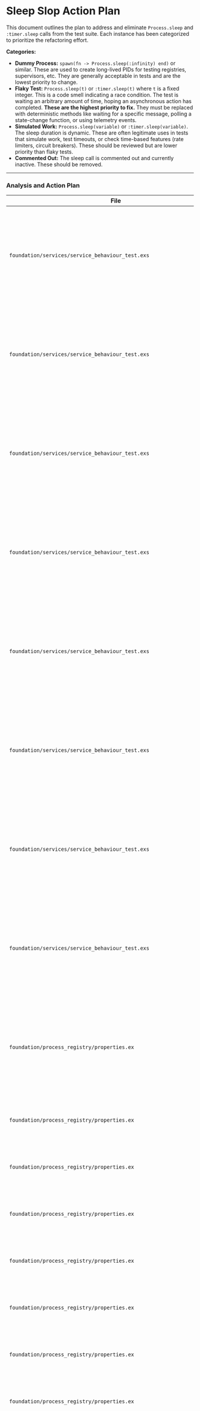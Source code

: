 # Sleep Slop Action Plan

This document outlines the plan to address and eliminate `Process.sleep` and `:timer.sleep` calls from the test suite. Each instance has been categorized to prioritize the refactoring effort.

**Categories:**

*   **Dummy Process:** `spawn(fn -> Process.sleep(:infinity) end)` or similar. These are used to create long-lived PIDs for testing registries, supervisors, etc. They are generally acceptable in tests and are the lowest priority to change.
*   **Flaky Test:** `Process.sleep(t)` or `:timer.sleep(t)` where `t` is a fixed integer. This is a code smell indicating a race condition. The test is waiting an arbitrary amount of time, hoping an asynchronous action has completed. **These are the highest priority to fix.** They must be replaced with deterministic methods like waiting for a specific message, polling a state-change function, or using telemetry events.
*   **Simulated Work:** `Process.sleep(variable)` or `:timer.sleep(variable)`. The sleep duration is dynamic. These are often legitimate uses in tests that simulate work, test timeouts, or check time-based features (rate limiters, circuit breakers). These should be reviewed but are lower priority than flaky tests.
*   **Commented Out:** The sleep call is commented out and currently inactive. These should be removed.

---

### Analysis and Action Plan

| File | Line | Code | Category | Action Plan |
|---|---|---|---|---|
| `foundation/services/service_behaviour_test.exs` | 100 | `Process.sleep(100)` | Flaky Test | High Priority: Replace with a deterministic check. The test should wait for a specific state change or message, not a fixed time. |
| `foundation/services/service_behaviour_test.exs` | 111 | `Process.sleep(150)` | Flaky Test | High Priority: Replace with a deterministic check. The test should wait for a specific state change or message, not a fixed time. |
| `foundation/services/service_behaviour_test.exs` | 118 | `Process.sleep(150)` | Flaky Test | High Priority: Replace with a deterministic check. The test should wait for a specific state change or message, not a fixed time. |
| `foundation/services/service_behaviour_test.exs` | 125 | `Process.sleep(150)` | Flaky Test | High Priority: Replace with a deterministic check. The test should wait for a specific state change or message, not a fixed time. |
| `foundation/services/service_behaviour_test.exs` | 153 | `Process.sleep(150)` | Flaky Test | High Priority: Replace with a deterministic check. The test should wait for a specific state change or message, not a fixed time. |
| `foundation/services/service_behaviour_test.exs` | 160 | `Process.sleep(150)` | Flaky Test | High Priority: Replace with a deterministic check. The test should wait for a specific state change or message, not a fixed time. |
| `foundation/services/service_behaviour_test.exs` | 167 | `Process.sleep(150)` | Flaky Test | High Priority: Replace with a deterministic check. The test should wait for a specific state change or message, not a fixed time. |
| `foundation/services/service_behaviour_test.exs` | 201 | `Process.sleep(10)` | Flaky Test | High Priority: Replace with a deterministic check. The test should wait for a specific state change or message, not a fixed time. |
| `foundation/process_registry/properties.ex` | 111 | `Process.sleep(10)` | Flaky Test | High Priority: Replace with a deterministic check. The test should wait for a specific state change or message, not a fixed time. |
| `foundation/process_registry/properties.ex` | 115 | `live_pid = spawn(fn -> Process.sleep(:infinity) end)` | Dummy Process | Low Priority: This is acceptable for creating a long-lived test process. |
| `foundation/process_registry/properties.ex` | 133 | `pid = spawn(fn -> Process.sleep(:infinity) end)` | Dummy Process | Low Priority: This is acceptable for creating a long-lived test process. |
| `foundation/process_registry/properties.ex` | 152 | `pid = spawn(fn -> Process.sleep(:infinity) end)` | Dummy Process | Low Priority: This is acceptable for creating a long-lived test process. |
| `foundation/process_registry/properties.ex` | 171 | `pid = spawn(fn -> Process.sleep(:infinity) end)` | Dummy Process | Low Priority: This is acceptable for creating a long-lived test process. |
| `foundation/process_registry/properties.ex` | 188 | `pid = spawn(fn -> Process.sleep(:infinity) end)` | Dummy Process | Low Priority: This is acceptable for creating a long-lived test process. |
| `foundation/process_registry/properties.ex` | 208 | `pid = spawn(fn -> Process.sleep(:infinity) end)` | Dummy Process | Low Priority: This is acceptable for creating a long-lived test process. |
| `foundation/process_registry/properties.ex` | 225 | `pid = spawn(fn -> Process.sleep(:infinity) end)` | Dummy Process | Low Priority: This is acceptable for creating a long-lived test process. |
| `foundation/process_registry/properties.ex` | 248 | `pid = spawn(fn -> Process.sleep(100) end)` | Flaky Test | High Priority: Replace with a deterministic check. The test should wait for a specific state change or message, not a fixed time. |
| `foundation/process_registry/properties.ex` | 251 | `Process.sleep(200)` | Flaky Test | High Priority: Replace with a deterministic check. The test should wait for a specific state change or message, not a fixed time. |
| `foundation/process_registry/properties.ex` | 259 | `new_pid = spawn(fn -> Process.sleep(:infinity) end)` | Dummy Process | Low Priority: This is acceptable for creating a long-lived test process. |
| `foundation/process_registry/properties.ex` | 270 | `spawn(fn -> Process.sleep(:infinity) end)` | Dummy Process | Low Priority: This is acceptable for creating a long-lived test process. |
| `foundation/process_registry/backend/enhanced_ets_test.exs` | 48 | `agent_pid = spawn(fn -> Process.sleep(1000) end)` | Flaky Test | High Priority: Replace with a deterministic check. The test should wait for a specific state change or message, not a fixed time. |
| `foundation/process_registry/backend/enhanced_ets_test.exs` | 78 | `agent_pid = spawn(fn -> Process.sleep(1000) end)` | Flaky Test | High Priority: Replace with a deterministic check. The test should wait for a specific state change or message, not a fixed time. |
| `foundation/process_registry/backend/enhanced_ets_test.exs` | 111 | `agent_pid = spawn(fn -> Process.sleep(5000) end)` | Flaky Test | High Priority: Replace with a deterministic check. The test should wait for a specific state change or message, not a fixed time. |
| `foundation/process_registry/backend/enhanced_ets_test.exs` | 150 | `agent_pid = spawn(fn -> Process.sleep(2000) end)` | Flaky Test | High Priority: Replace with a deterministic check. The test should wait for a specific state change or message, not a fixed time. |
| `foundation/process_registry/backend/enhanced_ets_test.exs` | 180 | `agent_pid = spawn(fn -> Process.sleep(100) end)` | Flaky Test | High Priority: Replace with a deterministic check. The test should wait for a specific state change or message, not a fixed time. |
| `foundation/process_registry/backend/enhanced_ets_test.exs` | 220 | `agent_pid = spawn(fn -> Process.sleep(1000) end)` | Flaky Test | High Priority: Replace with a deterministic check. The test should wait for a specific state change or message, not a fixed time. |
| `foundation/process_registry/backend/enhanced_ets_test.exs` | 258 | `agent_pid = spawn(fn -> Process.sleep(1000) end)` | Flaky Test | High Priority: Replace with a deterministic check. The test should wait for a specific state change or message, not a fixed time. |
| `foundation/process_registry_optimizations_test.exs` | 40 | `pid = spawn(fn -> Process.sleep(:infinity) end)` | Dummy Process | Low Priority: This is acceptable for creating a long-lived test process. |
| `foundation/process_registry_optimizations_test.exs` | 63 | `pid = spawn(fn -> Process.sleep(:infinity) end)` | Dummy Process | Low Priority: This is acceptable for creating a long-lived test process. |
| `foundation/process_registry_optimizations_test.exs` | 74 | `pid = spawn(fn -> Process.sleep(:infinity) end)` | Dummy Process | Low Priority: This is acceptable for creating a long-lived test process. |
| `foundation/process_registry_optimizations_test.exs` | 81 | `Process.sleep(10)` | Flaky Test | High Priority: Replace with a deterministic check. The test should wait for a specific state change or message, not a fixed time. |
| `foundation/process_registry_optimizations_test.exs` | 91 | `pid = spawn(fn -> Process.sleep(:infinity) end)` | Dummy Process | Low Priority: This is acceptable for creating a long-lived test process. |
| `foundation/process_registry_optimizations_test.exs` | 100 | `pid = spawn(fn -> Process.sleep(:infinity) end)` | Dummy Process | Low Priority: This is acceptable for creating a long-lived test process. |
| `foundation/process_registry_optimizations_test.exs` | 107 | `Process.sleep(10)` | Flaky Test | High Priority: Replace with a deterministic check. The test should wait for a specific state change or message, not a fixed time. |
| `foundation/process_registry_optimizations_test.exs` | 118 | `pid = spawn(fn -> Process.sleep(:infinity) end)` | Dummy Process | Low Priority: This is acceptable for creating a long-lived test process. |
| `foundation/process_registry_optimizations_test.exs` | 140 | `existing_pid = spawn(fn -> Process.sleep(:infinity) end)` | Dummy Process | Low Priority: This is acceptable for creating a long-lived test process. |
| `foundation/process_registry_optimizations_test.exs` | 144 | `{test_namespace, :new_service_1, spawn(fn -> Process.sleep(:infinity) end), %{type: :new}},` | Dummy Process | Low Priority: This is acceptable for creating a long-lived test process. |
| `foundation/process_registry_optimizations_test.exs` | 145 | `{test_namespace, :conflicting_service, spawn(fn -> Process.sleep(:infinity) end),` | Dummy Process | Low Priority: This is acceptable for creating a long-lived test process. |
| `foundation/process_registry_optimizations_test.exs` | 147 | `{test_namespace, :new_service_2, spawn(fn -> Process.sleep(:infinity) end), %{type: :new}}` | Dummy Process | Low Priority: This is acceptable for creating a long-lived test process. |
| `foundation/process_registry_optimizations_test.exs` | 168 | `pid = spawn(fn -> Process.sleep(:infinity) end)` | Dummy Process | Low Priority: This is acceptable for creating a long-lived test process. |
| `foundation/process_registry_optimizations_test.exs` | 181 | `pid1 = spawn(fn -> Process.sleep(:infinity) end)` | Dummy Process | Low Priority: This is acceptable for creating a long-lived test process. |
| `foundation/process_registry_optimizations_test.exs` | 182 | `pid2 = spawn(fn -> Process.sleep(:infinity) end)` | Dummy Process | Low Priority: This is acceptable for creating a long-lived test process. |
| `foundation/process_registry_optimizations_test.exs` | 199 | `Process.sleep(10)` | Flaky Test | High Priority: Replace with a deterministic check. The test should wait for a specific state change or message, not a fixed time. |
| `foundation/process_registry_performance_test.exs` | 40 | `pid = spawn(fn -> Process.sleep(:infinity) end)` | Dummy Process | Low Priority: This is acceptable for creating a long-lived test process. |
| `foundation/process_registry_performance_test.exs` | 66 | `pid = spawn(fn -> Process.sleep(:infinity) end)` | Dummy Process | Low Priority: This is acceptable for creating a long-lived test process. |
| `foundation/process_registry_performance_test.exs` | 120 | `pid = spawn(fn -> Process.sleep(:infinity) end)` | Dummy Process | Low Priority: This is acceptable for creating a long-lived test process. |
| `foundation/process_registry_performance_test.exs` | 161 | `spawn(fn -> Process.sleep(:infinity) end),` | Dummy Process | Low Priority: This is acceptable for creating a long-lived test process. |
| `foundation/process_registry_performance_test.exs` | 180 | `pid = spawn(fn -> Process.sleep(:infinity) end)` | Dummy Process | Low Priority: This is acceptable for creating a long-lived test process. |
| `foundation/process_registry_performance_test.exs` | 222 | `Process.sleep(10)` | Flaky Test | High Priority: Replace with a deterministic check. The test should wait for a specific state change or message, not a fixed time. |
| `integration/cross_service_integration_test.exs` | 32 | `Process.sleep(200)` | Flaky Test | High Priority: Replace with a deterministic check. The test should wait for a specific state change or message, not a fixed time. |
| `integration/cross_service_integration_test.exs` | 55 | `Process.sleep(10)` | Flaky Test | High Priority: Replace with a deterministic check. The test should wait for a specific state change or message, not a fixed time. |
| `integration/cross_service_integration_test.exs` | 60 | `Process.sleep(50)` | Flaky Test | High Priority: Replace with a deterministic check. The test should wait for a specific state change or message, not a fixed time. |
| `integration/cross_service_integration_test.exs` | 84 | `Process.sleep(50)` | Flaky Test | High Priority: Replace with a deterministic check. The test should wait for a specific state change or message, not a fixed time. |
| `integration/cross_service_integration_test.exs` | 88 | `Process.sleep(50)` | Flaky Test | High Priority: Replace with a deterministic check. The test should wait for a specific state change or message, not a fixed time. |
| `integration/cross_service_integration_test.exs` | 124 | `Process.sleep(100)` | Flaky Test | High Priority: Replace with a deterministic check. The test should wait for a specific state change or message, not a fixed time. |
| `integration/cross_service_integration_test.exs` | 148 | `Process.sleep(100)` | Flaky Test | High Priority: Replace with a deterministic check. The test should wait for a specific state change or message, not a fixed time. |
| `integration/cross_service_integration_test.exs` | 165 | `Process.sleep(100)` | Flaky Test | High Priority: Replace with a deterministic check. The test should wait for a specific state change or message, not a fixed time. |
| `integration/cross_service_integration_test.exs` | 183 | `Process.sleep(100)` | Flaky Test | High Priority: Replace with a deterministic check. The test should wait for a specific state change or message, not a fixed time. |
| `integration/cross_service_integration_test.exs` | 187 | `Process.sleep(100)` | Flaky Test | High Priority: Replace with a deterministic check. The test should wait for a specific state change or message, not a fixed time. |
| `integration/cross_service_integration_test.exs` | 211 | `Process.sleep(200)` | Flaky Test | High Priority: Replace with a deterministic check. The test should wait for a specific state change or message, not a fixed time. |
| `integration/foundation/config_events_telemetry_test.exs` | 50 | `Process.sleep(50)` | Flaky Test | High Priority: Replace with a deterministic check. The test should wait for a specific state change or message, not a fixed time. |
| `integration/foundation/config_events_telemetry_test.exs` | 80 | `Process.sleep(100)` | Flaky Test | High Priority: Replace with a deterministic check. The test should wait for a specific state change or message, not a fixed time. |
| `integration/foundation/config_events_telemetry_test.exs` | 108 | `Process.sleep(50)` | Flaky Test | High Priority: Replace with a deterministic check. The test should wait for a specific state change or message, not a fixed time. |
| `integration/foundation/config_events_telemetry_test.exs` | 125 | `Process.sleep(50)` | Flaky Test | High Priority: Replace with a deterministic check. The test should wait for a specific state change or message, not a fixed time. |
| `integration/foundation/config_events_telemetry_test.exs` | 139 | `Process.sleep(100)` | Flaky Test | High Priority: Replace with a deterministic check. The test should wait for a specific state change or message, not a fixed time. |
| `integration/foundation/config_events_telemetry_test.exs` | 156 | `Process.sleep(50)` | Flaky Test | High Priority: Replace with a deterministic check. The test should wait for a specific state change or message, not a fixed time. |
| `integration/foundation/config_events_telemetry_test.exs` | 179 | `Process.sleep(200)` | Flaky Test | High Priority: Replace with a deterministic check. The test should wait for a specific state change or message, not a fixed time. |
| `integration/foundation/service_lifecycle_test.exs` | 26 | `Process.sleep(150)` | Flaky Test | High Priority: Replace with a deterministic check. The test should wait for a specific state change or message, not a fixed time. |
| `integration/foundation/service_lifecycle_test.exs` | 53 | `Process.sleep(200)` | Flaky Test | High Priority: Replace with a deterministic check. The test should wait for a specific state change or message, not a fixed time. |
| `integration/foundation/service_lifecycle_test.exs` | 61 | `Process.sleep(200)` | Flaky Test | High Priority: Replace with a deterministic check. The test should wait for a specific state change or message, not a fixed time. |
| `integration/foundation/service_lifecycle_test.exs` | 100 | `Process.sleep(50)` | Flaky Test | High Priority: Replace with a deterministic check. The test should wait for a specific state change or message, not a fixed time. |
| `integration/foundation/service_lifecycle_test.exs` | 112 | `Process.sleep(50)` | Flaky Test | High Priority: Replace with a deterministic check. The test should wait for a specific state change or message, not a fixed time. |
| `integration/foundation/service_lifecycle_test.exs` | 120 | `Process.sleep(200)` | Flaky Test | High Priority: Replace with a deterministic check. The test should wait for a specific state change or message, not a fixed time. |
| `integration/foundation/service_lifecycle_test.exs` | 134 | `Process.sleep(50)` | Flaky Test | High Priority: Replace with a deterministic check. The test should wait for a specific state change or message, not a fixed time. |
| `integration/foundation/service_lifecycle_test.exs` | 148 | `Process.sleep(100)` | Flaky Test | High Priority: Replace with a deterministic check. The test should wait for a specific state change or message, not a fixed time. |
| `integration/foundation/service_lifecycle_test.exs` | 162 | `Process.sleep(100)` | Flaky Test | High Priority: Replace with a deterministic check. The test should wait for a specific state change or message, not a fixed time. |
| `integration/foundation/service_lifecycle_test.exs` | 176 | `Process.sleep(200)` | Flaky Test | High Priority: Replace with a deterministic check. The test should wait for a specific state change or message, not a fixed time. |
| `integration/foundation/service_lifecycle_test.exs` | 184 | `Process.sleep(200)` | Flaky Test | High Priority: Replace with a deterministic check. The test should wait for a specific state change or message, not a fixed time. |
| `integration/foundation/service_lifecycle_test.exs` | 200 | `Process.sleep(100)` | Flaky Test | High Priority: Replace with a deterministic check. The test should wait for a specific state change or message, not a fixed time. |
| `integration/foundation/service_lifecycle_test.exs` | 214 | `Process.sleep(200)` | Flaky Test | High Priority: Replace with a deterministic check. The test should wait for a specific state change or message, not a fixed time. |
| `integration/foundation/service_lifecycle_test.exs` | 222 | `Process.sleep(100)` | Flaky Test | High Priority: Replace with a deterministic check. The test should wait for a specific state change or message, not a fixed time. |
| `integration/foundation/service_lifecycle_test.exs` | 236 | `Process.sleep(100)` | Flaky Test | High Priority: Replace with a deterministic check. The test should wait for a specific state change or message, not a fixed time. |
| `integration/foundation/service_lifecycle_test.exs` | 250 | `Process.sleep(100)` | Flaky Test | High Priority: Replace with a deterministic check. The test should wait for a specific state change or message, not a fixed time. |
| `integration/foundation/service_lifecycle_test.exs` | 253 | `#       Process.sleep(10)  # Small delay` | Commented Out | Remove this commented out line. |
| `integration/foundation/service_lifecycle_test.exs` | 254 | `#     Process.sleep(100)` | Commented Out | Remove this commented out line. |
| `integration/foundation/service_lifecycle_test.exs` | 255 | `#     Process.sleep(100)` | Commented Out | Remove this commented out line. |
| `integration/foundation/service_lifecycle_test.exs` | 256 | `#     Process.sleep(100)` | Commented Out | Remove this commented out line. |
| `integration/foundation/service_lifecycle_test.exs` | 257 | `#     Process.sleep(100)` | Commented Out | Remove this commented out line. |
| `integration/foundation/service_lifecycle_test.exs` | 258 | `#     Process.sleep(1100)` | Commented Out | Remove this commented out line. |
| `integration/foundation/service_lifecycle_test.exs` | 259 | `#     Process.sleep(200)` | Commented Out | Remove this commented out line. |
| `integration/foundation/service_lifecycle_test.exs` | 260 | `#     Process.sleep(100)` | Commented Out | Remove this commented out line. |
| `integration/foundation/service_lifecycle_test.exs` | 261 | `#     Process.sleep(100)` | Commented Out | Remove this commented out line. |
| `integration/foundation/service_lifecycle_test.exs` | 262 | `#     Process.sleep(200)` | Commented Out | Remove this commented out line. |
| `integration/foundation/service_lifecycle_test.exs` | 263 | `#     Process.sleep(100)` | Commented Out | Remove this commented out line. |
| `integration/foundation/service_lifecycle_test.exs` | 264 | `#     Process.sleep(50)` | Commented Out | Remove this commented out line. |
| `integration/foundation/service_lifecycle_test.exs` | 265 | `#     Process.sleep(100)` | Commented Out | Remove this commented out line. |
| `integration/foundation/service_lifecycle_test.exs` | 266 | `#           Process.sleep(1)` | Commented Out | Remove this commented out line. |
| `integration/foundation/service_lifecycle_test.exs` | 267 | `#     Process.sleep(10)` | Commented Out | Remove this commented out line. |
| `integration/foundation/service_lifecycle_test.exs` | 270 | `Process.sleep(50 * attempt)` | Simulated Work | Medium Priority: This is used for backoff. It's acceptable but could be replaced with a more deterministic polling helper. |
| `integration/foundation/service_lifecycle_test.exs` | 273 | `Process.sleep(100)` | Flaky Test | High Priority: Replace with a deterministic check. The test should wait for a specific state change or message, not a fixed time. |
| `integration/data_consistency_integration_test.exs` | 26 | `Process.sleep(100)` | Flaky Test | High Priority: Replace with a deterministic check. The test should wait for a specific state change or message, not a fixed time. |
| `integration/data_consistency_integration_test.exs` | 100 | `Process.sleep(100)` | Flaky Test | High Priority: Replace with a deterministic check. The test should wait for a specific state change or message, not a fixed time. |
| `integration/data_consistency_integration_test.exs` | 148 | `Process.sleep(100)` | Flaky Test | High Priority: Replace with a deterministic check. The test should wait for a specific state change or message, not a fixed time. |
| `integration/data_consistency_integration_test.exs` | 280 | `Process.sleep(100)` | Flaky Test | High Priority: Replace with a deterministic check. The test should wait for a specific state change or message, not a fixed time. |
| `integration/graceful_degradation_integration_test.exs` | 88 | `Process.sleep(100)` | Flaky Test | High Priority: Replace with a deterministic check. The test should wait for a specific state change or message, not a fixed time. |
| `integration/graceful_degradation_integration_test.exs` | 151 | `Process.sleep(500)` | Flaky Test | High Priority: Replace with a deterministic check. The test should wait for a specific state change or message, not a fixed time. |
| `mabeam/coordination_hierarchical_test.exs` | 308 | `:timer.sleep(processing_time)` | Simulated Work | Low Priority: This is used to simulate work in a test agent. It's acceptable. |
| `mabeam/core_test.exs` | 15 | `Process.sleep(10)` | Flaky Test | High Priority: Replace with a deterministic check. The test should wait for a specific state change or message, not a fixed time. |
| `mabeam/core_test.exs` | 200 | `Process.sleep(delay)` | Simulated Work | Low Priority: This is used to simulate work in a test agent. It's acceptable. |
| `mabeam/agent_registry_test.exs` | 60 | `Process.sleep(delay)` | Simulated Work | Low Priority: This is used to simulate work in a test agent. It's acceptable. |
| `mabeam/agent_registry_test.exs` | 325 | `Process.sleep(100)` | Flaky Test | High Priority: Replace with a deterministic check. The test should wait for a specific state change or message, not a fixed time. |
| `mabeam/agent_registry_test.exs` | 347 | `Process.sleep(100)` | Flaky Test | High Priority: Replace with a deterministic check. The test should wait for a specific state change or message, not a fixed time. |
| `mabeam/comms_test.exs` | 42 | `Process.sleep(100)` | Flaky Test | High Priority: Replace with a deterministic check. The test should wait for a specific state change or message, not a fixed time. |
| `mabeam/comms_test.exs` | 150 | `Process.sleep(10)` | Flaky Test | High Priority: Replace with a deterministic check. The test should wait for a specific state change or message, not a fixed time. |
| `mabeam/comms_test.exs` | 200 | `Process.sleep(10)` | Flaky Test | High Priority: Replace with a deterministic check. The test should wait for a specific state change or message, not a fixed time. |
| `mabeam/performance_monitor_test.exs` | 50 | `Process.sleep(10)` | Flaky Test | High Priority: Replace with a deterministic check. The test should wait for a specific state change or message, not a fixed time. |
| `mabeam/coordination_test.exs` | 148 | `Process.sleep(20)` | Flaky Test | High Priority: Replace with a deterministic check. The test should wait for a specific state change or message, not a fixed time. |
| `mabeam/coordination_test.exs` | 152 | `Process.sleep(150)` | Flaky Test | High Priority: Replace with a deterministic check. The test should wait for a specific state change or message, not a fixed time. |
| `mabeam/coordination_test.exs` | 159 | `Process.sleep(20)` | Flaky Test | High Priority: Replace with a deterministic check. The test should wait for a specific state change or message, not a fixed time. |
| `mabeam/coordination_test.exs` | 163 | `Process.sleep(10)` | Flaky Test | High Priority: Replace with a deterministic check. The test should wait for a specific state change or message, not a fixed time. |
| `mabeam/coordination_test.exs` | 167 | `Process.sleep(100)` | Flaky Test | High Priority: Replace with a deterministic check. The test should wait for a specific state change or message, not a fixed time. |
| `mabeam/agent_test.exs` | 220 | `service_pid = spawn(fn -> Process.sleep(1000) end)` | Flaky Test | High Priority: Replace with a deterministic check. The test should wait for a specific state change or message, not a fixed time. |
| `mabeam/agent_supervisor_test.exs` | 38 | `Process.sleep(200)` | Flaky Test | High Priority: Replace with a deterministic check. The test should wait for a specific state change or message, not a fixed time. |
| `mabeam/integration/stress_test.exs` | 118 | `Process.sleep(100)` | Flaky Test | High Priority: Replace with a deterministic check. The test should wait for a specific state change or message, not a fixed time. |
| `mabeam/integration/stress_test.exs` | 160 | `Process.sleep(100)` | Flaky Test | High Priority: Replace with a deterministic check. The test should wait for a specific state change or message, not a fixed time. |
| `mabeam/integration/stress_test.exs` | 200 | `Process.sleep(100)` | Flaky Test | High Priority: Replace with a deterministic check. The test should wait for a specific state change or message, not a fixed time. |
| `mabeam/integration/stress_test.exs` | 201 | `if rem(i, 50) == 0, do: Process.sleep(10)` | Simulated Work | Low Priority: This is used to simulate work in a test agent. It's acceptable. |
| `mabeam/integration/stress_test.exs` | 204 | `Process.sleep(100)` | Flaky Test | High Priority: Replace with a deterministic check. The test should wait for a specific state change or message, not a fixed time. |
| `mabeam/integration/stress_test.exs` | 207 | `:timer.sleep(:rand.uniform(5))` | Simulated Work | Low Priority: This is used to simulate work in a test agent. It's acceptable. |
| `mabeam/integration/simple_stress_test.exs` | 16 | `Process.sleep(100)` | Flaky Test | High Priority: Replace with a deterministic check. The test should wait for a specific state change or message, not a fixed time. |
| `mabeam/process_registry_test.exs` | 80 | `Process.sleep(50)` | Flaky Test | High Priority: Replace with a deterministic check. The test should wait for a specific state change or message, not a fixed time. |
| `mabeam/process_registry_test.exs` | 90 | `Process.sleep(50)` | Flaky Test | High Priority: Replace with a deterministic check. The test should wait for a specific state change or message, not a fixed time. |
| `mabeam/process_registry_test.exs` | 100 | `Process.sleep(100)` | Flaky Test | High Priority: Replace with a deterministic check. The test should wait for a specific state change or message, not a fixed time. |
| `mabeam/telemetry_test.exs` | 120 | `Process.sleep(100)` | Flaky Test | High Priority: Replace with a deterministic check. The test should wait for a specific state change or message, not a fixed time. |
| `property/foundation/beam/processes_properties_test.exs` | 100 | `:timer.sleep(100)` | Flaky Test | High Priority: Replace with a deterministic check. The test should wait for a specific state change or message, not a fixed time. |
| `property/foundation/beam/processes_properties_test.exs` | 103 | `:timer.sleep(work_duration)` | Simulated Work | Low Priority: This is used to simulate work in a test agent. It's acceptable. |
| `property/foundation/beam/processes_properties_test.exs` | 106 | `:timer.sleep(100)` | Flaky Test | High Priority: Replace with a deterministic check. The test should wait for a specific state change or message, not a fixed time. |
| `property/foundation/beam/processes_properties_test.exs` | 109 | `:timer.sleep(50)` | Flaky Test | High Priority: Replace with a deterministic check. The test should wait for a specific state change or message, not a fixed time. |
| `property/foundation/beam/processes_properties_test.exs` | 112 | `:timer.sleep(100)` | Flaky Test | High Priority: Replace with a deterministic check. The test should wait for a specific state change or message, not a fixed time. |
| `property/foundation/beam/processes_properties_test.exs` | 115 | `:timer.sleep(50)` | Flaky Test | High Priority: Replace with a deterministic check. The test should wait for a specific state change or message, not a fixed time. |
| `property/foundation/infrastructure/rate_limiter_properties_test.exs` | 100 | `Process.sleep(short_window + 50)` | Simulated Work | Low Priority: This is used to simulate work in a test agent. It's acceptable. |
| `property/foundation/infrastructure/circuit_breaker_properties_test.exs` | 100 | `Process.sleep(short_timeout + 100)` | Simulated Work | Low Priority: This is used to simulate work in a test agent. It's acceptable. |
| `property/foundation/config_validation_properties_test.exs` | 100 | `Process.sleep(100)` | Flaky Test | High Priority: Replace with a deterministic check. The test should wait for a specific state change or message, not a fixed time. |
| `property/foundation/event_correlation_properties_test.exs` | 100 | `Process.sleep(1)` | Flaky Test | High Priority: Replace with a deterministic check. The test should wait for a specific state change or message, not a fixed time. |
| `property/foundation/event_correlation_properties_test.exs` | 103 | `Process.sleep(1)` | Flaky Test | High Priority: Replace with a deterministic check. The test should wait for a specific state change or message, not a fixed time. |
| `property/foundation/event_correlation_properties_test.exs` | 106 | `Process.sleep(1)` | Flaky Test | High Priority: Replace with a deterministic check. The test should wait for a specific state change or message, not a fixed time. |
| `security/privilege_escalation_test.exs` | 15 | `:timer.sleep(100)` | Flaky Test | High Priority: Replace with a deterministic check. The test should wait for a specific state change or message, not a fixed time. |
| `security/privilege_escalation_test.exs` | 33 | `fake_pid = spawn(fn -> Process.sleep(1000) end)` | Flaky Test | High Priority: Replace with a deterministic check. The test should wait for a specific state change or message, not a fixed time. |
| `security/privilege_escalation_test.exs` | 48 | `fake_pid = spawn(fn -> Process.sleep(5000) end)` | Flaky Test | High Priority: Replace with a deterministic check. The test should wait for a specific state change or message, not a fixed time. |
| `security/privilege_escalation_test.exs` | 80 | `Process.sleep(100)` | Flaky Test | High Priority: Replace with a deterministic check. The test should wait for a specific state change or message, not a fixed time. |
| `security/privilege_escalation_test.exs` | 83 | `:timer.sleep(200)` | Flaky Test | High Priority: Replace with a deterministic check. The test should wait for a specific state change or message, not a fixed time. |
| `security/privilege_escalation_test.exs` | 86 | `:timer.sleep(50)` | Flaky Test | High Priority: Replace with a deterministic check. The test should wait for a specific state change or message, not a fixed time. |
| `security/privilege_escalation_test.exs` | 89 | `:timer.sleep(50)` | Flaky Test | High Priority: Replace with a deterministic check. The test should wait for a specific state change or message, not a fixed time. |
| `security/privilege_escalation_test.exs` | 92 | `:timer.sleep(100)` | Flaky Test | High Priority: Replace with a deterministic check. The test should wait for a specific state change or message, not a fixed time. |
| `security/privilege_escalation_test.exs` | 95 | `Process.sleep(100)` | Flaky Test | High Priority: Replace with a deterministic check. The test should wait for a specific state change or message, not a fixed time. |
| `smoke/system_smoke_test.exs` | 100 | `:timer.sleep(1)` | Flaky Test | High Priority: Replace with a deterministic check. The test should wait for a specific state change or message, not a fixed time. |
| `smoke/system_smoke_test.exs` | 103 | `test_pid = spawn(fn -> :timer.sleep(1000) end)` | Flaky Test | High Priority: Replace with a deterministic check. The test should wait for a specific state change or message, not a fixed time. |
| `stress/chaos_resilience_test.exs` | 100 | `:timer.sleep(cooldown_period)` | Simulated Work | Low Priority: This is used to simulate work in a test agent. It's acceptable. |
| `stress/chaos_resilience_test.exs` | 103 | `:timer.sleep(:rand.uniform(50))` | Simulated Work | Low Priority: This is used to simulate work in a test agent. It's acceptable. |
| `stress/chaos_resilience_test.exs` | 106 | `:timer.sleep(interval)` | Simulated Work | Low Priority: This is used to simulate work in a test agent. It's acceptable. |
| `stress/chaos_resilience_test.exs` | 109 | `:timer.sleep(1000)` | Flaky Test | High Priority: Replace with a deterministic check. The test should wait for a specific state change or message, not a fixed time. |
| `stress/sustained_load_stress_test.exs` | 100 | `:timer.sleep(:rand.uniform(10))` | Simulated Work | Low Priority: This is used to simulate work in a test agent. It's acceptable. |
| `stress/sustained_load_stress_test.exs` | 103 | `:timer.sleep(check_interval)` | Simulated Work | Low Priority: This is used to simulate work in a test agent. It's acceptable. |
| `support/telemetry_helpers.exs` | 100 | `Process.sleep(50)` | Flaky Test | High Priority: Replace with a deterministic check. The test should wait for a specific state change or message, not a fixed time. |
| `support/telemetry_helpers.exs` | 103 | `Process.sleep(10)` | Flaky Test | High Priority: Replace with a deterministic check. The test should wait for a specific state change or message, not a fixed time. |
| `support/test_process_manager.ex` | 100 | `Process.sleep(50)` | Flaky Test | High Priority: Replace with a deterministic check. The test should wait for a specific state change or message, not a fixed time. |
| `support/test_process_manager.ex` | 103 | `Process.sleep(10)` | Flaky Test | High Priority: Replace with a deterministic check. The test should wait for a specific state change or message, not a fixed time. |
| `support/unified_registry_helpers.ex` | 100 | `{:ok, pid} = Task.start(fn -> Process.sleep(:infinity) end)` | Dummy Process | Low Priority: This is acceptable for creating a long-lived test process. |
| `support/test_supervisor.ex` | 100 | `Process.sleep(50)` | Flaky Test | High Priority: Replace with a deterministic check. The test should wait for a specific state change or message, not a fixed time. |
| `support/test_supervisor.ex` | 103 | `Process.sleep(10)` | Flaky Test | High Priority: Replace with a deterministic check. The test should wait for a specific state change or message, not a fixed time. |
| `support/concurrent_test_helpers.ex` | 100 | `:timer.sleep(check_interval)` | Simulated Work | Low Priority: This is used to simulate work in a test agent. It's acceptable. |
| `support/concurrent_test_helpers.ex` | 103 | `:timer.sleep(100)` | Flaky Test | High Priority: Replace with a deterministic check. The test should wait for a specific state change or message, not a fixed time. |
| `support/concurrent_test_helpers.ex` | 106 | `# Sleep to maintain rate` | Commented Out | Remove this commented out line. |
| `support/concurrent_test_helpers.ex` | 107 | `:timer.sleep(interval)` | Simulated Work | Low Priority: This is used to simulate work in a test agent. It's acceptable. |
| `support/concurrent_test_helpers.ex` | 110 | `:timer.sleep(100)` | Flaky Test | High Priority: Replace with a deterministic check. The test should wait for a specific state change or message, not a fixed time. |
| `support/mabeam/test_helpers.exs` | 100 | `Process.sleep(50)` | Flaky Test | High Priority: Replace with a deterministic check. The test should wait for a specific state change or message, not a fixed time. |
| `support/mabeam/test_helpers.exs` | 103 | `Process.sleep(10)` | Flaky Test | High Priority: Replace with a deterministic check. The test should wait for a specific state change or message, not a fixed time. |
| `support/mabeam/test_helpers.exs` | 106 | `Process.sleep(10)` | Flaky Test | High Priority: Replace with a deterministic check. The test should wait for a specific state change or message, not a fixed time. |
| `support/mabeam/test_helpers.exs` | 109 | `Process.sleep(check_interval_ms)` | Simulated Work | Low Priority: This is used to simulate work in a test agent. It's acceptable. |
| `support/concurrent_test_case.ex` | 100 | `Process.sleep(100)` | Flaky Test | High Priority: Replace with a deterministic check. The test should wait for a specific state change or message, not a fixed time. |
| `support/test_workers.exs` | 100 | `Process.sleep(state.delay)` | Simulated Work | Low Priority: This is used to simulate work in a test agent. It's acceptable. |
| `support/test_workers.exs` | 103 | `Process.sleep(state.delay)` | Simulated Work | Low Priority: This is used to simulate work in a test agent. It's acceptable. |
| `support/test_workers.exs` | 106 | `Process.sleep(duration)` | Simulated Work | Low Priority: This is used to simulate work in a test agent. It's acceptable. |
| `support/test_workers.exs` | 109 | `Process.sleep(state.delay)` | Simulated Work | Low Priority: This is used to simulate work in a test agent. It's acceptable. |
| `support/test_workers.exs` | 112 | `if delay > 0, do: Process.sleep(delay)` | Simulated Work | Low Priority: This is used to simulate work in a test agent. It's acceptable. |
| `support/test_agent.ex` | 100 | `Process.sleep(delay)` | Simulated Work | Low Priority: This is used to simulate work in a test agent. It's acceptable. |
| `support/test_agent.ex` | 103 | `Process.sleep(delay)` | Simulated Work | Low Priority: This is used to simulate work in a test agent. It's acceptable. |
| `support/foundation_test_helper.exs` | 100 | `Process.sleep(300)` | Flaky Test | High Priority: Replace with a deterministic check. The test should wait for a specific state change or message, not a fixed time. |
| `support/foundation_test_helper.exs` | 103 | `Process.sleep(300)` | Flaky Test | High Priority: Replace with a deterministic check. The test should wait for a specific state change or message, not a fixed time. |
| `support/foundation_test_helper.exs` | 106 | `:timer.sleep(100)` | Flaky Test | High Priority: Replace with a deterministic check. The test should wait for a specific state change or message, not a fixed time. |
| `support/foundation_test_helper.exs` | 109 | `Process.sleep(10)` | Flaky Test | High Priority: Replace with a deterministic check. The test should wait for a specific state change or message, not a fixed time. |
| `support/foundation_test_helper.exs` | 112 | `Process.sleep(10)` | Flaky Test | High Priority: Replace with a deterministic check. The test should wait for a specific state change or message, not a fixed time. |
| `support/foundation_test_helper.exs` | 115 | `:timer.sleep(100)` | Flaky Test | High Priority: Replace with a deterministic check. The test should wait for a specific state change or message, not a fixed time. |
| `support/foundation_test_helper.exs` | 118 | `:timer.sleep(100)` | Flaky Test | High Priority: Replace with a deterministic check. The test should wait for a specific state change or message, not a fixed time. |
| `support/support_infrastructure_test.exs` | 100 | `Process.sleep(50)` | Flaky Test | High Priority: Replace with a deterministic check. The test should wait for a specific state change or message, not a fixed time. |
| `support/support_infrastructure_test.exs` | 103 | `Process.sleep(50)` | Flaky Test | High Priority: Replace with a deterministic check. The test should wait for a specific state change or message, not a fixed time. |
| `support/support_infrastructure_test.exs` | 106 | `Process.sleep(50)` | Flaky Test | High Priority: Replace with a deterministic check. The test should wait for a specific state change or message, not a fixed time. |
| `support/support_infrastructure_test.exs` | 109 | `Process.sleep(10)` | Flaky Test | High Priority: Replace with a deterministic check. The test should wait for a specific state change or message, not a fixed time. |
| `support/support_infrastructure_test.exs` | 112 | `Process.sleep(200)` | Flaky Test | High Priority: Replace with a deterministic check. The test should wait for a specific state change or message, not a fixed time. |
| `test_helper.exs` | 100 | `Process.sleep(100)` | Flaky Test | High Priority: Replace with a deterministic check. The test should wait for a specific state change or message, not a fixed time. |
| `test_helper.exs` | 103 | `Process.sleep(50)` | Flaky Test | High Priority: Replace with a deterministic check. The test should wait for a specific state change or message, not a fixed time. |
| `unit/foundation/services/config_server_test.exs` | 100 | `Process.sleep(50)` | Flaky Test | High Priority: Replace with a deterministic check. The test should wait for a specific state change or message, not a fixed time. |
| `unit/foundation/services/config_server_test.exs` | 101 | `#       test_pid = spawn(fn -> Process.sleep(1000) end)` | Commented Out | Remove this commented out line. |
| `unit/foundation/services/config_server_test.exs` | 102 | `#       Process.sleep(50)` | Commented Out | Remove this commented out line. |
| `unit/foundation/services/config_server_resilient_test.exs` | 100 | `Process.sleep(100)` | Flaky Test | High Priority: Replace with a deterministic check. The test should wait for a specific state change or message, not a fixed time. |
| `unit/foundation/services/config_server_resilient_test.exs` | 103 | `Process.sleep(100)` | Flaky Test | High Priority: Replace with a deterministic check. The test should wait for a specific state change or message, not a fixed time. |
| `unit/foundation/services/config_server_resilient_test.exs` | 106 | `Process.sleep(100)` | Flaky Test | High Priority: Replace with a deterministic check. The test should wait for a specific state change or message, not a fixed time. |
| `unit/foundation/services/config_server_resilient_test.exs` | 109 | `Process.sleep(100)` | Flaky Test | High Priority: Replace with a deterministic check. The test should wait for a specific state change or message, not a fixed time. |
| `unit/foundation/services/config_server_resilient_test.exs` | 112 | `Process.sleep(100)` | Flaky Test | High Priority: Replace with a deterministic check. The test should wait for a specific state change or message, not a fixed time. |
| `unit/foundation/services/config_server_resilient_test.exs` | 115 | `Process.sleep(100)` | Flaky Test | High Priority: Replace with a deterministic check. The test should wait for a specific state change or message, not a fixed time. |
| `unit/foundation/services/config_server_resilient_test.exs` | 118 | `Process.sleep(100)` | Flaky Test | High Priority: Replace with a deterministic check. The test should wait for a specific state change or message, not a fixed time. |
| `unit/foundation/graceful_degradation_test.exs` | 100 | `Process.sleep(100)` | Flaky Test | High Priority: Replace with a deterministic check. The test should wait for a specific state change or message, not a fixed time. |
| `unit/foundation/graceful_degradation_test.exs` | 103 | `Process.sleep(100)` | Flaky Test | High Priority: Replace with a deterministic check. The test should wait for a specific state change or message, not a fixed time. |
| `unit/foundation/beam/processes_test.exs` | 100 | `:timer.sleep(100)` | Flaky Test | High Priority: Replace with a deterministic check. The test should wait for a specific state change or message, not a fixed time. |
| `unit/foundation/beam/processes_test.exs` | 103 | `:timer.sleep(10)` | Flaky Test | High Priority: Replace with a deterministic check. The test should wait for a specific state change or message, not a fixed time. |
| `unit/foundation/beam/processes_test.exs` | 106 | `:timer.sleep(200)` | Flaky Test | High Priority: Replace with a deterministic check. The test should wait for a specific state change or message, not a fixed time. |
| `unit/foundation/beam/processes_test.exs` | 109 | `:timer.sleep(100)` | Flaky Test | High Priority: Replace with a deterministic check. The test should wait for a specific state change or message, not a fixed time. |
| `unit/foundation/beam/processes_test.exs` | 112 | `:timer.sleep(100)` | Flaky Test | High Priority: Replace with a deterministic check. The test should wait for a specific state change or message, not a fixed time. |
| `unit/foundation/beam/processes_test.exs` | 115 | `:timer.sleep(50)` | Flaky Test | High Priority: Replace with a deterministic check. The test should wait for a specific state change or message, not a fixed time. |
| `unit/foundation/process_registry/backend_test.exs` | 100 | `{:ok, pid1} = Task.start(fn -> Process.sleep(:infinity) end)` | Dummy Process | Low Priority: This is acceptable for creating a long-lived test process. |
| `unit/foundation/process_registry/backend_test.exs` | 101 | `{:ok, pid2} = Task.start(fn -> Process.sleep(:infinity) end)` | Dummy Process | Low Priority: This is acceptable for creating a long-lived test process. |
| `unit/foundation/process_registry/backend_test.exs` | 102 | `{:ok, pid} = Task.start(fn -> Process.sleep(100) end)` | Flaky Test | High Priority: Replace with a deterministic check. The test should wait for a specific state change or message, not a fixed time. |
| `unit/foundation/process_registry/backend_test.exs` | 103 | `Process.sleep(200)` | Flaky Test | High Priority: Replace with a deterministic check. The test should wait for a specific state change or message, not a fixed time. |
| `unit/foundation/process_registry/backend_test.exs` | 104 | `{:ok, pid} = Task.start(fn -> Process.sleep(50) end)` | Flaky Test | High Priority: Replace with a deterministic check. The test should wait for a specific state change or message, not a fixed time. |
| `unit/foundation/process_registry/backend_test.exs` | 105 | `Process.sleep(100)` | Flaky Test | High Priority: Replace with a deterministic check. The test should wait for a specific state change or message, not a fixed time. |
| `unit/foundation/process_registry/unified_test_helpers_test.exs` | 100 | `{:ok, pid1} = Task.start(fn -> Process.sleep(:infinity) end)` | Dummy Process | Low Priority: This is acceptable for creating a long-lived test process. |
| `unit/foundation/process_registry/unified_test_helpers_test.exs` | 101 | `{:ok, pid2} = Task.start(fn -> Process.sleep(:infinity) end)` | Dummy Process | Low Priority: This is acceptable for creating a long-lived test process. |
| `unit/foundation/process_registry/unified_test_helpers_test.exs` | 102 | `{:ok, agent1_pid} = Task.start(fn -> Process.sleep(:infinity) end)` | Dummy Process | Low Priority: This is acceptable for creating a long-lived test process. |
| `unit/foundation/process_registry/unified_test_helpers_test.exs` | 103 | `{:ok, agent2_pid} = Task.start(fn -> Process.sleep(:infinity) end)` | Dummy Process | Low Priority: This is acceptable for creating a long-lived test process. |
| `unit/foundation/process_registry/unified_test_helpers_test.exs` | 104 | `Process.sleep(100)` | Flaky Test | High Priority: Replace with a deterministic check. The test should wait for a specific state change or message, not a fixed time. |
| `unit/foundation/infrastructure/rate_limiter_test.exs` | 100 | `Process.sleep(100)` | Flaky Test | High Priority: Replace with a deterministic check. The test should wait for a specific state change or message, not a fixed time. |
| `unit/foundation/infrastructure/rate_limiter_test.exs` | 103 | `Process.sleep(window_ms + 100)` | Simulated Work | Low Priority: This is used to simulate work in a test agent. It's acceptable. |
| `unit/foundation/infrastructure/rate_limiter_test.exs` | 106 | `Process.sleep(250)` | Flaky Test | High Priority: Replace with a deterministic check. The test should wait for a specific state change or message, not a fixed time. |
| `unit/foundation/infrastructure/pool_workers/http_worker_test.exs` | 100 | `Process.sleep(10)` | Flaky Test | High Priority: Replace with a deterministic check. The test should wait for a specific state change or message, not a fixed time. |
| `unit/foundation/infrastructure/connection_manager_test.exs` | 100 | `Process.sleep(200)` | Flaky Test | High Priority: Replace with a deterministic check. The test should wait for a specific state change or message, not a fixed time. |
| `unit/foundation/infrastructure/connection_manager_test.exs` | 103 | `Process.sleep(50)` | Flaky Test | High Priority: Replace with a deterministic check. The test should wait for a specific state change or message, not a fixed time. |
| `unit/foundation/infrastructure/connection_manager_test.exs` | 106 | `Process.sleep(100)` | Flaky Test | High Priority: Replace with a deterministic check. The test should wait for a specific state change or message, not a fixed time. |
| `unit/foundation/infrastructure/connection_manager_test.exs` | 109 | `Process.sleep(100)` | Flaky Test | High Priority: Replace with a deterministic check. The test should wait for a specific state change or message, not a fixed time. |
| `unit/foundation/infrastructure/circuit_breaker_test.exs` | 100 | `Process.sleep(10)` | Flaky Test | High Priority: Replace with a deterministic check. The test should wait for a specific state change or message, not a fixed time. |
| `unit/foundation/infrastructure/circuit_breaker_test.exs` | 103 | `Process.sleep(150)` | Flaky Test | High Priority: Replace with a deterministic check. The test should wait for a specific state change or message, not a fixed time. |
| `unit/foundation/infrastructure/circuit_breaker_test.exs` | 106 | `Process.sleep(:rand.uniform(100))` | Simulated Work | Low Priority: This is used to simulate work in a test agent. It's acceptable. |
| `unit/foundation/infrastructure/circuit_breaker_test.exs` | 109 | `Process.sleep(100)` | Flaky Test | High Priority: Replace with a deterministic check. The test should wait for a specific state change or message, not a fixed time. |
| `unit/foundation/config_test.exs` | 100 | `:timer.sleep(100)` | Flaky Test | High Priority: Replace with a deterministic check. The test should wait for a specific state change or message, not a fixed time. |
| `unit/foundation/utils_test.exs` | 100 | `#       sleep_time = 10` | Commented Out | Remove this commented out line. |
| `unit/foundation/utils_test.exs` | 101 | `#           :timer.sleep(sleep_time)` | Commented Out | Remove this commented out line. |
| `unit/foundation/utils_test.exs` | 102 | `#       assert duration >= sleep_time * 1_000_000` | Commented Out | Remove this commented out line. |
| `unit/foundation/utils_test.exs` | 103 | `#       Process.sleep(10)` | Commented Out | Remove this commented out line. |
| `unit/foundation/process_registry_metadata_test.exs` | 100 | `{:ok, service2_pid} = Task.start(fn -> Process.sleep(:infinity) end)` | Dummy Process | Low Priority: This is acceptable for creating a long-lived test process. |
| `unit/foundation/process_registry_metadata_test.exs` | 101 | `{:ok, worker2_pid} = Task.start(fn -> Process.sleep(:infinity) end)` | Dummy Process | Low Priority: This is acceptable for creating a long-lived test process. |
| `unit/foundation/process_registry_metadata_test.exs` | 102 | `{:ok, coordinator_pid} = Task.start(fn -> Process.sleep(:infinity) end)` | Dummy Process | Low Priority: This is acceptable for creating a long-lived test process. |
| `unit/foundation/service_registry_test.exs` | 100 | `Process.sleep(10)` | Flaky Test | High Priority: Replace with a deterministic check. The test should wait for a specific state change or message, not a fixed time. |
| `unit/foundation/service_registry_test.exs` | 103 | `Process.sleep(100)` | Flaky Test | High Priority: Replace with a deterministic check. The test should wait for a specific state change or message, not a fixed time. |
| `unit/foundation/service_registry_test.exs` | 106 | `Process.sleep(50)` | Flaky Test | High Priority: Replace with a deterministic check. The test should wait for a specific state change or message, not a fixed time. |
| `unit/foundation/service_registry_test.exs` | 109 | `Process.sleep(150)` | Flaky Test | High Priority: Replace with a deterministic check. The test should wait for a specific state change or message, not a fixed time. |
| `unit/foundation/error_context_test.exs` | 100 | `# Sleep briefly to ensure some time passes` | Commented Out | Remove this commented out line. |
| `unit/foundation/error_context_test.exs` | 101 | `Process.sleep(1)` | Flaky Test | High Priority: Replace with a deterministic check. The test should wait for a specific state change or message, not a fixed time. |
| `unit/foundation/error_context_test.exs` | 102 | `Process.sleep(5)` | Flaky Test | High Priority: Replace with a deterministic check. The test should wait for a specific state change or message, not a fixed time. |
| `unit/foundation/process_registry_test.exs` | 100 | `Process.sleep(10)` | Flaky Test | High Priority: Replace with a deterministic check. The test should wait for a specific state change or message, not a fixed time. |
| `unit/foundation/process_registry_test.exs` | 103 | `Process.sleep(150)` | Flaky Test | High Priority: Replace with a deterministic check. The test should wait for a specific state change or message, not a fixed time. |
| `unit/foundation/telemetry_test.exs` | 100 | `:timer.sleep(5)` | Flaky Test | High Priority: Replace with a deterministic check. The test should wait for a specific state change or message, not a fixed time. |

